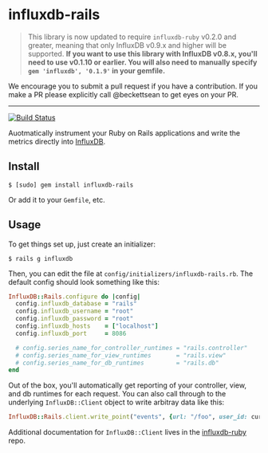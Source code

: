 influxdb-rails
==============

> This library is now updated to require `influxdb-ruby` v0.2.0 and greater, meaning that only InfluxDB v0.9.x and higher will be supported. **If you want to use this library with InfluxDB v0.8.x, you'll need to use v0.1.10 or earlier. You will also need to manually specify `gem 'influxdb', '0.1.9'` in your gemfile.**

We encourage you to submit a pull request if you have a contribution. If you make a PR please explicitly call @beckettsean to get eyes on your PR.

----------



[![Build Status](https://travis-ci.org/influxdb/influxdb-rails.png?branch=master)](https://travis-ci.org/influxdb/influxdb-rails)

Auotmatically instrument your Ruby on Rails applications and write the metrics directly into [InfluxDB](http://influxdb.org/).

Install
-------

```
$ [sudo] gem install influxdb-rails
```

Or add it to your `Gemfile`, etc.

Usage
-----

To get things set up, just create an initializer:

```
$ rails g influxdb
```

Then, you can edit the file at `config/initializers/influxdb-rails.rb`. The default config should look something like this:

``` ruby
InfluxDB::Rails.configure do |config|
  config.influxdb_database = "rails"
  config.influxdb_username = "root"
  config.influxdb_password = "root"
  config.influxdb_hosts    = ["localhost"]
  config.influxdb_port     = 8086

  # config.series_name_for_controller_runtimes = "rails.controller"
  # config.series_name_for_view_runtimes       = "rails.view"
  # config.series_name_for_db_runtimes         = "rails.db"
end
```

Out of the box, you'll automatically get reporting of your controller, view, and db runtimes for each request. You can also call through to the underlying `InfluxDB::Client` object to write arbitray data like this:

``` ruby
InfluxDB::Rails.client.write_point("events", {url: "/foo", user_id: current_user.id})
```

Additional documentation for `InfluxDB::Client` lives in the [influxdb-ruby](http://github.com/influxdb/influxdb-ruby) repo.
